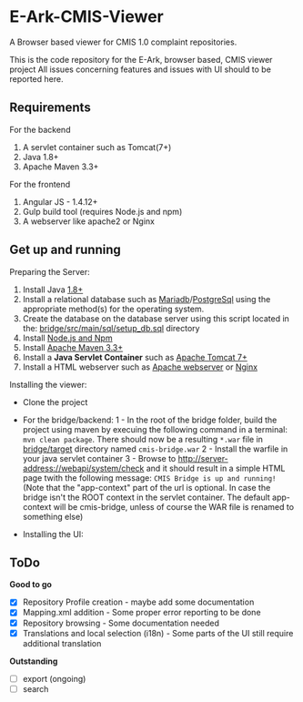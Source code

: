 # E-Ark-CMIS-Viewer
A Browser based viewer for CMIS 1.0 complaint repositories.

This is the code repository for the E-Ark, browser based, CMIS viewer project
All issues concerning features and issues with UI should to be reported here.

## Requirements
For the backend<br/>
1. A servlet container such as Tomcat(7+)<br/>
2. Java 1.8+<br/>
3. Apache Maven 3.3+<br/>

For the frontend<br/>
1. Angular JS - 1.4.12+<br/>
2. Gulp build tool (requires Node.js and npm)<br/>
3. A webserver like apache2 or Nginx<br/>

## Get up and running
Preparing the Server:<br/>
1. Install Java [1.8+](http://www.oracle.com/technetwork/java/javase/downloads/index.html)<br/>
2. Install a relational database such as [Mariadb](https://downloads.mariadb.org/)/[PostgreSql](https://www.postgresql.org/download/) using the appropriate method(s) for the operating system.<br/>
3. Create the database  on the database server using this script located in the: [bridge/src/main/sql/setup_db.sql](https://github.com/magenta-aps/E-Ark-CMIS-Viewer/blob/master/bridge/src/main/sql/setup_db.sql) directory<br/>
4. Install [Node.js and Npm](https://docs.npmjs.com/getting-started/installing-node)<br/>
5. Install [Apache Maven 3.3+](https://maven.apache.org/install.html)<br/>
6. Install a **Java Servlet Container** such as [Apache Tomcat 7+](https://tomcat.apache.org/tomcat-7.0-doc/appdev/installation.html)<br/>
7. Install a HTML webserver such as [Apache webserver](https://httpd.apache.org/docs/2.4/install.html) or [Nginx](https://www.nginx.com/resources/wiki/start/topics/tutorials/install/)<br/>
 
Installing the viewer:
 - Clone the project
 - For the bridge/backend:
1 - In the root of the bridge folder, build the project using maven by execuing the following command in a terminal: `mvn clean package`. There should now be a resulting `*.war` file in [bridge/target]() directory named `cmis-bridge.war`
2 - Install the warfile in your java servlet container
3 - Browse to [http://server-address:<port>/<app-context>/webapi/system/check]() and it should result in a simple HTML page twith the following message: `CMIS Bridge is up and running!` (Note that the "app-context" part of the url is optional. In case the bridge isn't the ROOT context in the servlet container. The default app-context will be cmis-bridge, unless of course the WAR file is renamed to something else)

- Installing the UI:
## ToDo

**Good to go**

- [x] Repository Profile creation - maybe add some documentation
- [x] Mapping.xml addition - Some proper error reporting to be done
- [x] Repository browsing - Some documentation needed
- [x] Translations and local selection (i18n) - Some parts of the UI still require additional translation

**Outstanding**
- [ ] export (ongoing)
- [ ] search
